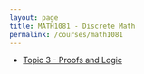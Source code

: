 ```yaml
---
layout: page
title: MATH1081 - Discrete Math
permalink: /courses/math1081
---
```


- [Topic 3 - Proofs and Logic](/courses/math1081/topic3)
